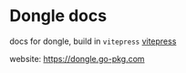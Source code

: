 # Dongle docs

docs for dongle, build in `vitepress` [vitepress](https://vitepress.dev/zh/)

website: https://dongle.go-pkg.com
